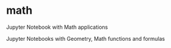 # math
Jupyter Notebook with Math applications

Jupyter Notebooks with Geometry, Math functions and formulas
